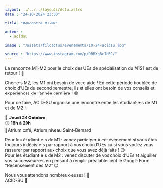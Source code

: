 ```yaml
---
layout: ../../../layouts/Actu.astro
date : "24-10-2024 23:00"

title: "Rencontre M1-M2"

auteur :
  - acidsu

image : "/assets/fildactus/evenements/10-24-acidsu.jpg"

source : "https://www.instagram.com/p/DBRXg8cIHZC/"
---
```


La rencontre M1-M2 pour le choix des UEs de spécialisation du M1S1 est de retour ! 🎉

Cher⋅e⋅s M2, les M1 ont besoin de votre aide ! En cette période troublée de choix d’UEs du second semestre, ils et elles ont besoin de vos conseils et expériences de l’année dernière ! 😄

Pour ce faire, ACID-SU organise une rencontre entre les étudiant⋅e⋅s de M1 et de M2 ✨

📆 __Jeudi 24 Octobre__  
🕕 __18h à 20h__  
📍Atrium café, Atrium niveau Saint-Bernard

Pour les étudiant⋅e⋅s de M1 : venez participer à cet événement si vous êtes toujours indécis⋅e⋅s par rapport à vos choix d’UEs ou si vous voulez vous rassurer par rapport aux choix que vous avez déjà faits ! 😉  
Pour les étudiant⋅e⋅s de M2 : venez discuter de vos choix d’UEs et aiguiller vos successeur⋅e⋅s en pensant à remplir préalablement le Google Form “Recensement des M2” 😌

Nous vous attendons nombreux⋅euses ! 🤗  
ACID-SU 🧪